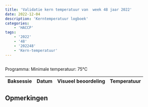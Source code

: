```yaml
---
title: 'Validatie kern temperatuur van  week 48 jaar 2022'
date: 2022-12-04
description: 'Kerntemperatuur logboek'
categories:
    - 'HACCP'
tags:
    - '2022'
    - '48'
    - '202248'
    - 'Kern-temperatuur'
---
```


## 

Programma: 
Minimale temperatuur: 75°C

| Baksessie | Datum | Visueel beoordeling | Temperatuur |
|:---|:---|:---|:---|


## Opmerkingen


